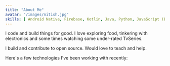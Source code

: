 ```yaml
---
title: "About Me"
avatar: "/images/nitish.jpg"
skills: [ Android Native, Firebase, Kotlin, Java, Python, JavaScript (ES6+)*, Node*, Arduino / C++, JuliaLang*, Drones / UAVs]
---
```


I code and build things for good. I love exploring food, tinkering with electronics and some times watching some under-rated TvSeries.

I build and contribute to open source. Would love to teach and help.

Here's a few technologies I've been working with recently:
